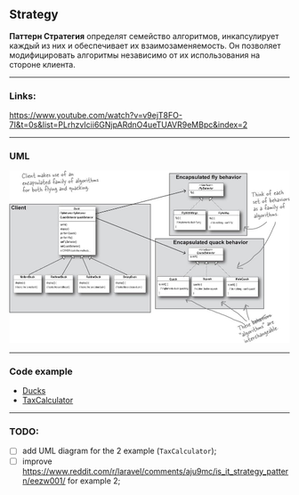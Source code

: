 ## Strategy
<strong>Паттерн Стратегия</strong> определят семейство алгоритмов, инкапсулирует каждый из них и обеспечивает их взаимозаменяемость. Он позволяет модифицировать алгоритмы независимо от их использования на стороне клиента.

------------------------------
### Links:
 
https://www.youtube.com/watch?v=v9ejT8FO-7I&t=0s&list=PLrhzvIcii6GNjpARdnO4ueTUAVR9eMBpc&index=2

------------------------------

### UML

![Ducks](./../src/Strategy/Example1/uml.jpg)


------------------------------
### Code example 

- [Ducks](./../src/Strategy/Example1)  
- [TaxCalculator](./../src/Strategy/Example2) 

------------------------------
### TODO: 
- [ ] add UML diagram for the 2 example (`TaxCalculator`);
- [ ] improve https://www.reddit.com/r/laravel/comments/aju9mc/is_it_strategy_pattern/eezw001/ for example 2;
